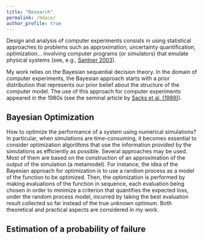 ```yaml
---
title: "Research"
permalink: /bdace/
author_profile: true
---
```


Design and analysis of computer experiments consists in using statistical approaches to problems such as  approximation, uncertainty quantification, optimization... involving computer programs (or simulators) that emulate physical systems (see, e.g., [Santner 2003](https://www.springer.com/fr/book/9780387954202)).

My work relies on the Bayesian sequential decision theory.  In the domain of computer experiments, the Bayesian approach starts with a prior distribution that represents our prior belief about the structure of the computer model. The use of this approach  for computer experiments appeared in the 1980s (see the seminal article by [Sacks et al. (1989)](https://projecteuclid.org/euclid.ss/1177012413)).

Bayesian Optimization
------

How to optimize the performance of a system using numerical simulations? In particular, when simulations are time-consuming, it becomes essential to consider optimization algorithms that use the information provided by the simulations as efficiently as possible. Several approaches may be used. Most of them are based on the construction of an approximation of the output of the simulation (a metamodel). For instance, the idea of the Bayesian approach for optimization is to use a random process as a model of the function to be optimized. Then, the optimization is performed by making evaluations of the function in sequence, each evaluation being chosen in order to minimize a criterion that quantifies the expected loss, under the random process model, incurred by taking the best evaluation result collected so far instead of the true unknown optimum. Both theoretical and practical aspects are considered in my work. 

Estimation of a probability of failure
------

